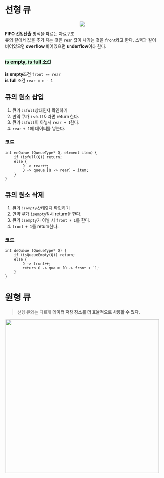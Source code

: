 # 선형 큐

<p align="center">
 <img src="https://img1.daumcdn.net/thumb/R1280x0/?scode=mtistory2&fname=https%3A%2F%2Fblog.kakaocdn.net%2Fdn%2F5NOv1%2FbtqSTINnoq8%2F4f8bjzzf6W4POewlq8At31%2Fimg.png">
</p>

**FIFO 선입선출** 방식을 따르는 자료구조 </br>
큐의 끝에서 값을 추가 하는 것은 `rear` 값이 나가는 것을 `front`라고 한다. 스택과 같이 비어있으면 **overflow** 비어있으면 **underflow**이라 한다.

## <span style="font-size: 16px; color: black;background-color: #DCFFE4"> is empty, is full 조건 </span>

**is empty**조건 `front == rear` </br>
**is full** 조건 `rear = n - 1`

## 큐의 원소 삽입
1. 큐가 `isfull`상태인지 확인하기
2. 만약 큐가 `isfull`이라면 return 한다.
3. 큐가 `isfull`이 아닐시 `rear + 1`한다.
4. `rear + 1`에 데이터를 넣는다. 

### 코드
```
int enQueue (QueueType* Q, element item) {
    if (isfull(Q)) return;
    else {
        Q -> rear++;
        Q -> queue [Q -> rear] = item;
    }
}
```

## 큐의 원소 삭제
1. 큐가 `isempty`상태인지 확인하기
2. 만약 큐가 `isempty`일시 return을 한다.
3. 큐가 `isempty`가 아닐 시 `front + 1`를 한다.
4. `front + 1`를 return한다.

### 코드
```
int deQueue (QueueType* Q) {
    if (isQueueEmpty(Q)) return;
    else {
        Q -> front++;
        return Q -> queue [Q -> front + 1];
    }
}
```

# 원형 큐
> 선형 큐와는 다르게 **데이터 저장 장소를 더 효율적으로 사용할 수 있다.**

<p align="center">
 <img src="https://velog.velcdn.com/images/maestroks/post/606cfbe7-c33b-4678-89fe-b2f23e7a613f/image.png" width="500">
</p>
